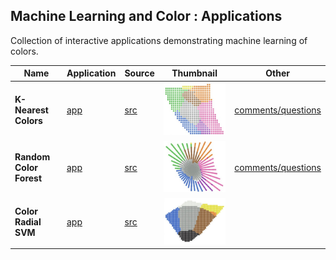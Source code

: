 
## Machine Learning and Color : Applications

Collection of interactive applications demonstrating machine learning of colors.

| Name | Application | Source | Thumbnail | Other |
| --- | --- | --- | --- | --- |
| **K-Nearest Colors** | [app](https://knearestcolors.streamlit.app) | [src](https://github.com/Numantic-NMoroney/KNearestColors) | [<img src="thumb-knearestcolors.jpg">](https://knearestcolors.streamlit.app/) | [comments/questions](https://www.linkedin.com/feed/update/urn:li:activity:7248911412008214528/?actorCompanyId=104756822) |
| **Random Color Forest** | [app](https://randomcolorforest.streamlit.app) | [src](https://github.com/Numantic-NMoroney/RandomColorForest/tree/main) | [<img src="thumb-randomcolorforest.jpg">](https://randomcolorforest.streamlit.app/) | [comments/questions](https://www.linkedin.com/feed/update/urn:li:activity:7251414812268634112/?actorCompanyId=104756822) |
| **Color Radial SVM** | [app](https://colorradialsvm.streamlit.app) | [src](https://github.com/Numantic-NMoroney/ColorRadialSVM) | [<img src="thumb-colorradialsvm.jpg">](https://colorradialsvm.streamlit.app/) | |
